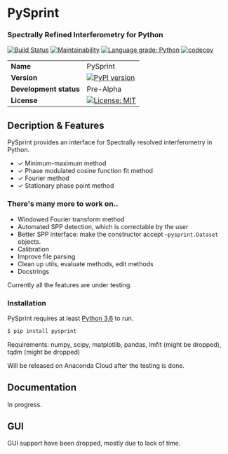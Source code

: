 # PySprint
### Spectrally Refined Interferometry for Python 

[![Build Status](https://travis-ci.org/Ptrskay3/PySprint.svg?branch=master)](https://travis-ci.org/Ptrskay3/pysprint)
[![Maintainability](https://api.codeclimate.com/v1/badges/4e876c4899af3c4435b0/maintainability)](https://codeclimate.com/github/Ptrskay3/PySprint/maintainability)
[![Language grade: Python](https://img.shields.io/lgtm/grade/python/g/Ptrskay3/PySprint.svg?logo=lgtm&logoWidth=18)](https://lgtm.com/projects/g/Ptrskay3/PySprint/context:python)
[![codecov](https://codecov.io/gh/Ptrskay3/PySprint/branch/master/graph/badge.svg)](https://codecov.io/gh/Ptrskay3/PySprint)


| | |
|-|-|
|__Name__| PySprint|
|__Version__| [![PyPI version](https://badge.fury.io/py/pysprint.svg)](https://badge.fury.io/py/pysprint) |
|__Development status__ | Pre-Alpha |
|__License__| [![License: MIT](https://img.shields.io/badge/License-MIT-yellow.svg)](https://opensource.org/licenses/MIT) |


## Decription & Features
PySprint provides an interface for Spectrally resolved interferometry in Python.


* ✓ Minimum-maximum method
* ✓ Phase modulated cosine function fit method
* ✓ Fourier method
* ✓ Stationary phase point method

### There's many more to work on..
* Windowed Fourier transform method
* Automated SPP detection, which is correctable by the user
* Better SPP interface: make the constructor accept `~pysprint.Dataset` objects.
* Calibration
* Improve file parsing
* Clean up utils, evaluate methods, edit methods
* Docstrings


Currently all the features are under testing.


### Installation

PySprint requires at least [Python 3.6](https://www.python.org/downloads/) to run.

```sh
$ pip install pysprint
```

Requirements: numpy, scipy, matplotlib, pandas, lmfit (might be dropped), tqdm (might be dropped)

Will be released on Anaconda Cloud after the testing is done.

## Documentation

In progress.

## GUI

GUI support have been dropped, mostly due to lack of time.


